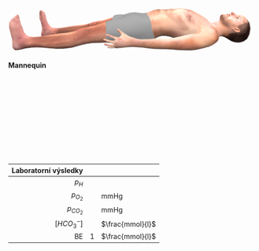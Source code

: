 
<div class="w3-row">
<div class="w3-half w3-large">

<!--bdl-remote-value remoteurl="http://patf-lab06.lf1.cuni.cz:5000/lungsim" interval="10000" id="lungsim" inputs="rate;muscle_pressure;blend_duration;compliance;peep;resistance;run"></bdl-remote-value>
<bdl-remote-value remoteurl="http://patf-lab06.lf1.cuni.cz:5000/cardiohelp" interval="10000" id="cardiohelp" inputs="p_art;p_ven;temp;dot_v"></bdl-remote-value>
<bdl-remote-value remoteurl="http://patf-lab06.lf1.cuni.cz:5000/manequin" interval="10000" id="manequin"></bdl-remote-value-->
![body](body.png)

**Mannequin <bdl-checkbox id="run" default="true" titlemin="STOPPED" titlemax="RUNNING"></bdl-checkbox><br/>**


<bdl-fmi id="idfmi" fpslimit="10" fmuspeed="100" mode="" src="modelECMO_ECMOSimNoReg.js" fminame="modelECMO_ECMOSimNoReg" tolerance="0.000001" starttime="0" fstepsize="1" guid="{1dfd8846-2f82-40f8-8b34-bd76b3a3c1ea}" valuereferences="905971254,905971208,905972945,905972991,905970845,905970846,905970441,905969984,905970885,905973946,905973162,905970848,905972838,100666550,905973350,905974145,905973985,905971304,637535866,905970438,905969981,905970882,905971135" valuelabels="pO2Arteries.partialPressure,pCO2Arteries.partialPressure,pO2Veins.partialPressure,pCO2Veins.partialPressure,Tissue.chemicalSolution.bloodGases.pO2,Tissue.chemicalSolution.bloodGases.pCO2,Veins.chemicalSolution.bloodGases.sO2,Arteries.chemicalSolution.bloodGases.sO2,Tissue.chemicalSolution.bloodGases.sO2,pH_Veins.pH,pH_Arteries.pH,Tissue.chemicalSolution.bloodGases.pH,flowMeasureCardiacOutput.volumeFlowRate,MinuteVolume.SolutionFlow,flowMeasureAlveols.volumeFlowRate,flowMeasureECMO.volumeFlowRate,flowMeasureSweep.volumeFlowRate,pressureArterial.pressure,PressureVeins.pressure,Veins.chemicalSolution.bloodGases.cHCO3,Arteries.chemicalSolution.bloodGases.cHCO3,Tissue.chemicalSolution.bloodGases.cHCO3,pO2_tissue.temperature" inputs="id1,16777223,1,1,0;id2,16777224,1,7998000,0;id3,16777225,1,7998000,0;rate,16777226,1,60,0;id5,16777227,1,1000000,0;id6,16777228,1,1000000,0;id7,16777232,1,1,0;id8,16777233,1,1,0;id9,16777234,1,60000000,0;id10,16777235,1,1,0" inputlabels="Shunts,StarlingLeft,StarlingRight,RR,TV,DV,VAV,RPM,SWEEP,FiO2"></bdl-fmi>

<!--bdl-range id="rate" min="0" max="100" default="7" step="0.5" title="breath rate [1/min]"></bdl-range><br/-->
<div class="w3-hide">
<bdl-range id="blend_duration" min="1" max="10" default="4" step="1" title="how many breaths to change value [1]"></bdl-range><br/>
<bdl-range id="compliance" min="0.5" max="250" default="50" step="0.5" title="Compliance [ml/cmH2O]"></bdl-range><br/>
<bdl-range id="muscle_pressure" min="0" max="100" default="33" title="Muscle Pressure [cmH2O]"></bdl-range><br/>
<bdl-range id="peep" min="4" max="8" default="5" title="Initial pressure [cmH2O]"></bdl-range><br/>
<bdl-range id="resistance" min="8" max="150" default="35" title="Resistance [cmH2O/(l.s)]"></bdl-range><br/>
</div>

<bdl-buttonparams title="1. Start respiration failure" ids="id1,rate,id5,id6" values="0.38,17,576,400"></bdl-buttonparams>

<bdl-range id="id6" title="Death space volume [ml]" min="0" max="2500" default="150" step="10" maxlength="8"></bdl-range><br/>
<bdl-range id="id1" title="Fraction of P-L shunts [0-1]" min="0" max="1" default="0.02" step="0.02" maxlength="8"></bdl-range><br/>

<bdl-buttonparams title="2. Start response in breath rate and volume" ids="blend_duration,compliance,muscle_pressure,peep,resistance,rate,id5" values="4,30,14,5,39,38,448"></bdl-buttonparams>

<bdl-range id="rate" min="0" max="100" default="17" step="0.5" title="breath rate [1/min]"></bdl-range><br/>
<bdl-range id="id5" title="Breath volume [ml]" min="100" max="2500" default="576" step="1" maxlength="8" fromid="lungsim" refindex="7"></bdl-range>

<bdl-buttonparams title="Normalize all" ids="id1,id2,id3,rate,id5,id6,id8,id9" values="0.02,1.25,1.25,17,576,150,0,0"></bdl-buttonparams>

</div>
<div class="w3-half">

<div class="w3-khaki w3-xlarge w3-padding w3-margin">

|Laboratorní výsledky | | |
|----:|----:|---|
| $p_H$ |   <bdl-value fromid="idfmi" refindex="9" default="7.12" title="default 7.12"></bdl-value> |
| $p_{O_2}$ |   <bdl-value fromid="idfmi" refindex="2" default="60" title="default 60" convertor="1,133.322"></bdl-value>| mmHg|
| $p_{CO_2}$ |  <bdl-value fromid="idfmi" refindex="3" default="80" title="default 80" convertor="1,133.322"></bdl-value>| mmHg|
| $[HCO_3^-]$ |    <bdl-value fromid="idfmi" refindex="20" default="25" title="default 25"></bdl-value>| $\frac{mmol}{l}$ |
| BE | 1| $\frac{mmol}{l}$ |

</div>
<bdl-sachart fromid="idfmi" refindex="9,3" convertors="1,1,0;1,133.322"></bdl-sachart> 

</div>
</div>
<div class="w3-row">
<div class="w3-third">
<bdl-chartjs-time id="id12" width="390" height="160" fromid="idfmi" labels="Venous sO2, Arterial sO2,Mixed sO2" initialdata="" refindex="6" refvalues="3" convertors="x*100;x*100;x*100"></bdl-chartjs-time>
</div>
<div class="w3-third">
<bdl-chartjs-time id="id13" width="390" height="160" fromid="idfmi" labels="Venous pH,Arterial pH,Mixed pH" initialdata="" refindex="9" refvalues="3"></bdl-chartjs-time>
</div>
<div class="w3-third">
<bdl-chartjs-time id="id14" width="390" height="160" fromid="idfmi" labels="Venous HCO3,Arterial HCO3,Mixed HCO3" initialdata="" refindex="19" refvalues="3" convertors=""></bdl-chartjs-time>
</div></div>

<!--
Kazuistika 1. (Model – akutní stav, snížená alveolární ventilace z plicní obstrukce a snížená difuze plynů z intersticiálního zánětu.)
A. 60-letý pán je přijat do nemocnice s akutním zápalem plic, Dlouholetý kuřák.
Horečka, dušnost
Labolatorní hodnoty:
–         pH   7.12
–         pO2   60 mmHg
–         pCO2   80 mmHg
–         HCO3-     25 mmol/ l
–         BE = 1 mmol/L
Otázka:  O jakou poruchu se jedná?
•          Jaké jsou její pravděpodobné příčiny?
 
B. Pokračování (Model – chronický stav, snížená alveolární ventilace z dlouhodobé plicní obstrukce)
O pár let později, tento muž přichází do vaší ambulance
•          Již několik let sledován pro chronickou bronchitis a emfyzém (COPD)
•          Nepociťuje větší dušnost než obvykle
•          Laboratorní hodnoty:
–         pH   7.32
–         pO2   60 mmHg
–         pCO2   80 mmHg
–         HCO3-     32 mmol/ l
–         BE = 12 mmol/L
Otázka:  O jakou poruchu se jedná?
Jaké jsou její pravděpodobné příčiny? 
-->